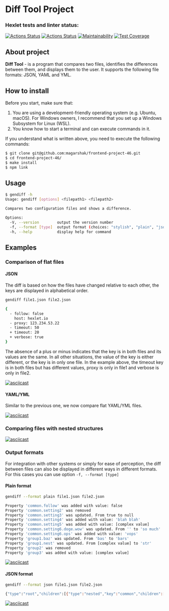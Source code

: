 # Diff Tool Project

### Hexlet tests and linter status:
[![Actions Status](https://github.com/magarshak/frontend-project-46/actions/workflows/hexlet-check.yml/badge.svg)](https://github.com/magarshak/frontend-project-46/actions) [![Actions Status](https://github.com/magarshak/frontend-project-46/actions/workflows/node-check.yml/badge.svg)](https://github.com/magarshak/frontend-project-46/actions) [![Maintainability](https://api.codeclimate.com/v1/badges/373d6517bfaea955cdcf/maintainability)](https://codeclimate.com/github/magarshak/frontend-project-46/maintainability) [![Test Coverage](https://api.codeclimate.com/v1/badges/373d6517bfaea955cdcf/test_coverage)](https://codeclimate.com/github/magarshak/frontend-project-46/test_coverage)


## About project
__Diff Tool__ - is a program that compares two files, identifies the differences between them, and displays them to the user. It supports the following file formats: JSON, YAML and YML.

## How to install
Before you start, make sure that:
1. You are using a development-friendly operating system (e.g. Ubuntu, macOS). For Windows owners, I recommend that you set up a Windows Subsystem for Linux (WSL).
2. You know how to start a terminal and can execute commands in it.

If you understand what is written above, you need to execute the following commands:
```sh
$ git clone git@github.com:magarshak/frontend-project-46.git
$ cd frontend-project-46/
$ make install
$ npm link
```
## Usage
```sh
$ gendiff -h
Usage: gendiff [options] <filepath1> <filepath2>

Compares two configuration files and shows a difference.

Options:
  -V, --version        output the version number
  -f, --format [type]  output format (choices: "stylish", "plain", "json")
  -h, --help           display help for command
```
## Examples
### Comparison of flat files
#### JSON 
The diff is based on how the files have changed relative to each other, the keys are displayed in alphabetical order.
```sh
gendiff file1.json file2.json

{
  - follow: false
    host: hexlet.io
  - proxy: 123.234.53.22
  - timeout: 50
  + timeout: 20
  + verbose: true
}
```
The absence of a plus or minus indicates that the key is in both files and its values are the same. In all other situations, the value of the key is either different, or the key is in only one file. In the example above, the timeout key is in both files but has different values, proxy is only in file1 and verbose is only in file2.

[![asciicast](https://asciinema.org/a/OYCUDNPCjATTZuaffNV6X5EJn.svg)](https://asciinema.org/a/OYCUDNPCjATTZuaffNV6X5EJn)

#### YAML/YML
Similar to the previous one, we now compare flat YAML/YML files.

[![asciicast](https://asciinema.org/a/rEYrGOPgspzaSa7lKtvdfA9ap.svg)](https://asciinema.org/a/rEYrGOPgspzaSa7lKtvdfA9ap)

### Comparing files with nested structures

[![asciicast](https://asciinema.org/a/ntmIvMDHKTNKSle47IAdmEk6G.svg)](https://asciinema.org/a/ntmIvMDHKTNKSle47IAdmEk6G)

### Output formats
For integration with other systems or simply for ease of perception, the diff between files can also be displayed in different ways in different formats.
For this cases you can use option `-f, --format [type]`
#### Plain format
```sh
gendiff --format plain file1.json file2.json

Property 'common.follow' was added with value: false
Property 'common.setting2' was removed
Property 'common.setting3' was updated. From true to null
Property 'common.setting4' was added with value: 'blah blah'
Property 'common.setting5' was added with value: [complex value]
Property 'common.setting6.doge.wow' was updated. From '' to 'so much'
Property 'common.setting6.ops' was added with value: 'vops'
Property 'group1.baz' was updated. From 'bas' to 'bars'
Property 'group1.nest' was updated. From [complex value] to 'str'
Property 'group2' was removed
Property 'group3' was added with value: [complex value]
```

[![asciicast](https://asciinema.org/a/NVgZUFvZ9ULXaRnKBEqN6TEso.svg)](https://asciinema.org/a/NVgZUFvZ9ULXaRnKBEqN6TEso)

#### JSON format
```sh
gendiff --format json file1.json file2.json

{"type":"root","children":[{"type":"nested","key":"common","children":[{"type":"added","key":"follow","value":false},{"type":"unchanged","key":"setting1","value":"Value 1"},{"type":"removed","key":"setting2","value":200},{"type":"changed","key":"setting3","oldValue":true,"newValue":null},{"type":"added","key":"setting4","value":"blah blah"},{"type":"added","key":"setting5","value":{"key5":"value5"}},{"type":"nested","key":"setting6","children":[{"type":"nested","key":"doge","children":[{"type":"changed","key":"wow","oldValue":"","newValue":"so much"}]},{"type":"unchanged","key":"key","value":"value"},{"type":"added","key":"ops","value":"vops"}]}]},{"type":"nested","key":"group1","children":[{"type":"changed","key":"baz","oldValue":"bas","newValue":"bars"},{"type":"unchanged","key":"foo","value":"bar"},{"type":"changed","key":"nest","oldValue":{"key":"value"},"newValue":"str"}]},{"type":"removed","key":"group2","value":{"abc":12345,"deep":{"id":45}}},{"type":"added","key":"group3","value":{"deep":{"id":{"number":45}},"fee":100500}}]}
```
[![asciicast](https://asciinema.org/a/T59hGKUScsVI5tS6toq0yYAQs.svg)](https://asciinema.org/a/T59hGKUScsVI5tS6toq0yYAQs)